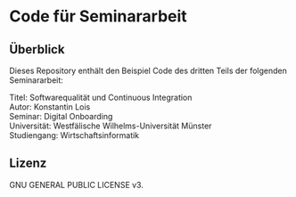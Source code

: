 # Code für Seminararbeit

## Überblick
Dieses Repository enthält den Beispiel Code des dritten Teils der folgenden Seminararbeit:

Titel: Softwarequalität und Continuous Integration  
Autor: Konstantin Lois  
Seminar: Digital Onboarding  
Universität: Westfälische Wilhelms-Universität Münster  
Studiengang: Wirtschaftsinformatik

## Lizenz
GNU GENERAL PUBLIC LICENSE v3.
